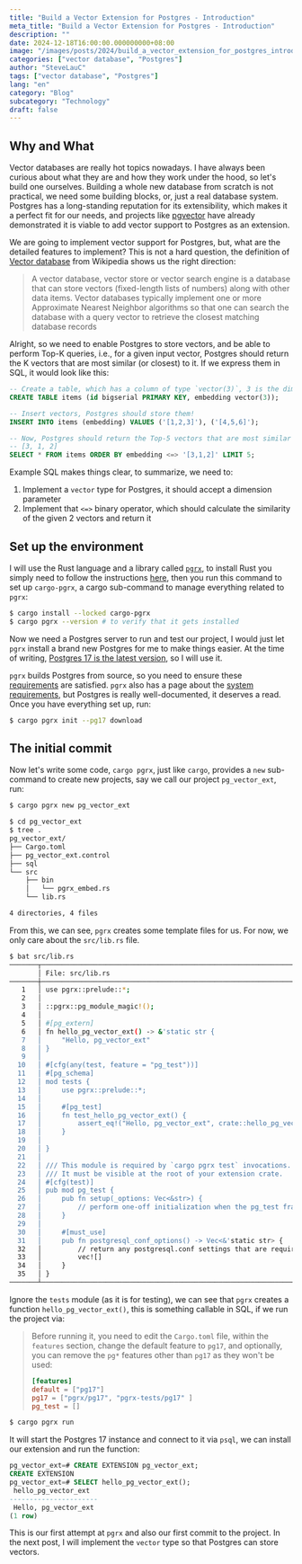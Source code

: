```yaml
---
title: "Build a Vector Extension for Postgres - Introduction"
meta_title: "Build a Vector Extension for Postgres - Introduction"
description: ""
date: 2024-12-18T16:00:00.000000000+08:00
image: "/images/posts/2024/build_a_vector_extension_for_postgres_introduction/bg.png"
categories: ["vector database", "Postgres"]
author: "SteveLauC"
tags: ["vector database", "Postgres"]
lang: "en"
category: "Blog"
subcategory: "Technology"
draft: false
---
```


## Why and What

Vector databases are really hot topics nowadays. I have always been curious about what they are and how they work under the hood, so let's build one ourselves. Building a whole new database from scratch is not practical, we need some building blocks, or, just a real database system. Postgres has a long-standing reputation for its extensibility, which makes it a perfect fit for our needs, and projects like [pgvector][pgvector] have already demonstrated it is viable to add vector support to Postgres as an extension.

We are going to implement vector support for Postgres, but, what are the detailed features to implement? This is not a hard question, the definition of [Vector database][vector_db_wikipedia] from Wikipedia shows us the right direction:

> A vector database, vector store or vector search engine is a database that can store vectors (fixed-length lists of numbers) along with other data items. Vector databases typically implement one or more Approximate Nearest Neighbor algorithms so that one can search the database with a query vector to retrieve the closest matching database records

Alright, so we need to enable Postgres to store vectors, and be able to perform Top-K queries, i.e., for a given input vector, Postgres should return the K vectors that are most similar (or closest) to it. If we express them in SQL, it would look like this:

```sql
-- Create a table, which has a column of type `vector(3)`, 3 is the dimension of the vector
CREATE TABLE items (id bigserial PRIMARY KEY, embedding vector(3));

-- Insert vectors, Postgres should store them!
INSERT INTO items (embedding) VALUES ('[1,2,3]'), ('[4,5,6]');

-- Now, Postgres should return the Top-5 vectors that are most similar to
-- [3, 1, 2]
SELECT * FROM items ORDER BY embedding <=> '[3,1,2]' LIMIT 5;
```

Example SQL makes things clear, to summarize, we need to:

1. Implement a `vector` type for Postgres, it should accept a dimension parameter
2. Implement that `<=>` binary operator, which should calculate the similarity of the given 2 vectors and return it

## Set up the environment

I will use the Rust language and a library called [`pgrx`][pgrx], to install Rust you simply need to follow the instructions [here][install_rust], then you run this command to set up `cargo-pgrx`, a cargo sub-command to manage everything related to `pgrx`:

```sh
$ cargo install --locked cargo-pgrx
$ cargo pgrx --version # to verify that it gets installed
```

Now we need a Postgres server to run and test our project, I would just let `pgrx` install a brand new Postgres for me to make things easier. At the time of writing, [Postgres 17 is the latest version][pg17_release], so I will use it.

`pgrx` builds Postgres from source, so you need to ensure these [requirements][build_pg_requirements] are satisfied. `pgrx` also has a page about the [system requirements][pgrx_system_requiremens], but Postgres is really well-documented, it deserves a read. Once you have everything set up, run:

```sh
$ cargo pgrx init --pg17 download
```

## The initial commit

Now let's write some code, `cargo pgrx`, just like `cargo`, provides a `new` sub-command to create new projects, say we call our project `pg_vector_ext`, run:

```sh
$ cargo pgrx new pg_vector_ext
```

```sh
$ cd pg_vector_ext
$ tree .
pg_vector_ext/
├── Cargo.toml
├── pg_vector_ext.control
├── sql
└── src
    ├── bin
    │   └── pgrx_embed.rs
    └── lib.rs

4 directories, 4 files
```

From this, we can see, `pgrx` creates some template files for us. For now, we only care about the `src/lib.rs` file.

```sh
$ bat src/lib.rs
───────┬───────────────────────────────────────────────────────────────────────────────────────────────────────────────────────────────────────────────────────────
       │ File: src/lib.rs
───────┼───────────────────────────────────────────────────────────────────────────────────────────────────────────────────────────────────────────────────────────
   1   │ use pgrx::prelude::*;
   2   │
   3   │ ::pgrx::pg_module_magic!();
   4   │
   5   │ #[pg_extern]
   6   │ fn hello_pg_vector_ext() -> &'static str {
   7   │     "Hello, pg_vector_ext"
   8   │ }
   9   │
  10   │ #[cfg(any(test, feature = "pg_test"))]
  11   │ #[pg_schema]
  12   │ mod tests {
  13   │     use pgrx::prelude::*;
  14   │
  15   │     #[pg_test]
  16   │     fn test_hello_pg_vector_ext() {
  17   │         assert_eq!("Hello, pg_vector_ext", crate::hello_pg_vector_ext());
  18   │     }
  19   │
  20   │ }
  21   │
  22   │ /// This module is required by `cargo pgrx test` invocations.
  23   │ /// It must be visible at the root of your extension crate.
  24   │ #[cfg(test)]
  25   │ pub mod pg_test {
  26   │     pub fn setup(_options: Vec<&str>) {
  27   │         // perform one-off initialization when the pg_test framework starts
  28   │     }
  29   │
  30   │     #[must_use]
  31   │     pub fn postgresql_conf_options() -> Vec<&'static str> {
  32   │         // return any postgresql.conf settings that are required for your tests
  33   │         vec![]
  34   │     }
  35   │ }
───────┴───────────────────────────────────────────────────────────────────────────────────────────────────────────────────────────────────────────────────────────
```

Ignore the `tests` module (as it is for testing), we can see that `pgrx` creates a function `hello_pg_vector_ext()`, this is something callable in SQL, if we run the project via:

> Before running it, you need to edit the `Cargo.toml` file, within the `features` section, change the default feature to `pg17`, and optionally, you can remove the `pg*` features other than `pg17` as they won't be used:
>
> ```toml
> [features]
> default = ["pg17"]
> pg17 = ["pgrx/pg17", "pgrx-tests/pg17" ]
> pg_test = []
> ```

```sh
$ cargo pgrx run
```

It will start the Postgres 17 instance and connect to it via `psql`, we can install our extension and run the function:

```sql
pg_vector_ext=# CREATE EXTENSION pg_vector_ext;
CREATE EXTENSION
pg_vector_ext=# SELECT hello_pg_vector_ext();
 hello_pg_vector_ext
----------------------
 Hello, pg_vector_ext
(1 row)
```

This is our first attempt at `pgrx` and also our first commit to the project. In the next post, I will implement the `vector` type so that Postgres can store vectors.

[pgvector]: https://github.com/pgvector/pgvector
[vector_db_wikipedia]: https://en.wikipedia.org/wiki/Vector_database
[pgrx]: https://github.com/pgcentralfoundation/pgrx
[install_rust]: https://www.rust-lang.org/tools/install
[pg17_release]: https://www.postgresql.org/about/news/postgresql-17-released-2936/
[build_pg_requirements]: https://www.postgresql.org/docs/current/install-requirements.html
[pgrx_system_requiremens]: https://github.com/pgcentralfoundation/pgrx/?tab=readme-ov-file#system-requirements
